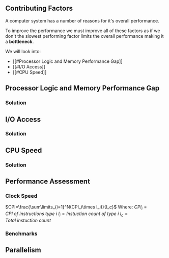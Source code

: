 ## Contributing Factors
A computer system has a number of reasons for it's overall performance.

To improve the performance we must improve all of these factors as if we don't the slowest performing factor limits the overall performance making it a **bottleneck**.

We will look into:
- [[#Processor Logic and Memory Performance Gap]]
- [[#I/O Access]]
- [[#CPU Speed]]
## Processor Logic and Memory Performance Gap
### Solution
## I/O Access
### Solution
## CPU Speed
### Solution
## Performance Assessment
### Clock Speed
$CPI=\frac{\sum\limits_{i=1}^N(CPI_i\times I_i)}{I_c}$
Where:
$CPI_i ={CPI\ of\ instructions\ type\ i}$
$I_i ={Instuction\ count\ of\ type\ i}$
$I_c ={Total\ instuction\ count}$
### Benchmarks
## Parallelism

